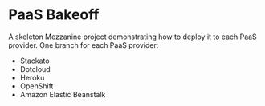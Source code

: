 PaaS Bakeoff
============

A skeleton Mezzanine project demonstrating how to deploy it to each PaaS provider. One branch for each PaaS provider:

 * Stackato
 * Dotcloud
 * Heroku
 * OpenShift
 * Amazon Elastic Beanstalk